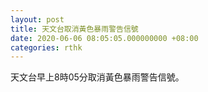 ```yaml
---
layout: post
title: 天文台取消黃色暴雨警告信號
date: 2020-06-06 08:05:05.000000000 +08:00
categories: rthk
---
```


天文台早上8時05分取消黃色暴雨警告信號。
